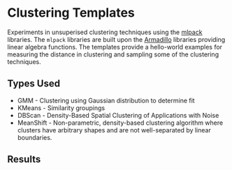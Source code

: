 # Clustering Templates
Experiments in unsuperised clustering techniques using the
[mlpack](https://en.wikipedia.org/wiki/Mlpack) libraries.  The `mlpack` libraries are
built upon the [Armadillo](https://en.wikipedia.org/wiki/Armadillo_%28C%2B%2B_library%29) libraries
providing linear algebra functions.  The templates provide a hello-world
examples for measuring the distance in clustering and sampling some of the 
clustering techniques.

## Types Used
- GMM - Clustering using Gaussian distribution to determine fit
- KMeans - Similarity groupings
- DBScan - Density-Based Spatial Clustering of Applications with Noise
- MeanShift - Non-parametric, density-based clustering algorithm where clusters have arbitrary shapes and are not well-separated by linear boundaries.

## Results


